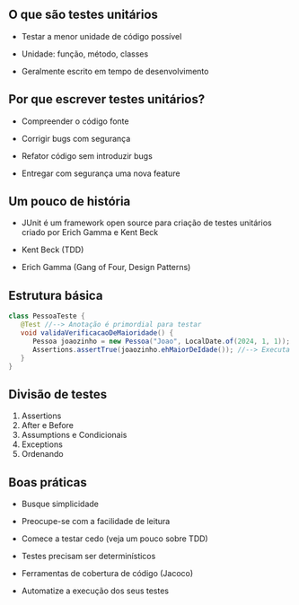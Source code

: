 ## O que são testes unitários

* Testar a menor unidade de código possível

* Unidade: função, método, classes

* Geralmente escrito em tempo de desenvolvimento 

## Por que escrever testes unitários?

* Compreender o código fonte

* Corrigir bugs com segurança

* Refator código sem introduzir bugs

* Entregar com segurança uma nova feature

## Um pouco de história

* JUnit é um framework open source para criação de testes unitários criado por Erich Gamma e Kent Beck

* Kent Beck (TDD)

* Erich Gamma (Gang of Four, Design Patterns)

## Estrutura básica

```````java
class PessoaTeste {
   @Test //--> Anotação é primordial para testar
   void validaVerificacaoDeMaioridade() {
      Pessoa joaozinho = new Pessoa("Joao", LocalDate.of(2024, 1, 1));  //--> Cria um cenário
      Assertions.assertTrue(joaozinho.ehMaiorDeIdade()); //--> Executa as validacoes
   }
}
```````

## Divisão de testes

1. Assertions
2. After e Before
3. Assumptions e Condicionais
4. Exceptions
5. Ordenando

## Boas práticas

* Busque simplicidade

* Preocupe-se com a facilidade de leitura

* Comece a testar cedo (veja um pouco sobre TDD)

* Testes precisam ser determinísticos

* Ferramentas de cobertura de código (Jacoco)

* Automatize a execução dos seus testes